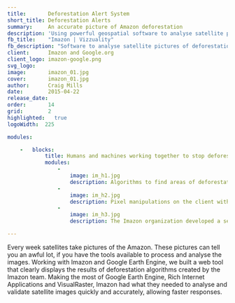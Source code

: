 ```yaml
---
title:       Deforestation Alert System
short_title: Deforestation Alerts
summary:     An accurate picture of Amazon deforestation
description: 'Using powerful geospatial software to analyse satellite pictures of deforestation in the Amazon'
fb_title:    "Imazon | Vizzuality"
fb_description: "Software to analyse satellite pictures of deforestation in the Amazon"
client:      Imazon and Google.org
client_logo: imazon-google.png 
svg_logo:    
image:       imazon_01.jpg
cover:       imazon_01.jpg
author:      Craig Mills
date:        2015-04-22
release_date:  
order:       14
grid:        2
highlighted:   true
logoWidth:  225

modules:

    -   blocks:
            title: Humans and machines working together to stop deforestation
            modules:
                -
                    image: im_h1.jpg
                    description: Algorithms to find areas of deforestation from the images and measurements of Amazonian rainforests were run using Google Earth Engine. In addition to the data process, the tool relies on the data hosting services of Google Earth Engine.
                -
                    image: im_h2.jpg
                    description: Pixel manipulations on the client with HTML5 canvas provides a great way to visualize and manipulate raster data on the browser. The tool presents an advanced user interface that allows users to select deforestation polygons, draw new ones, edit shapes or configure thresholds to define areas.
                -
                    image: im_h3.jpg
                    description: The Imazon organization developed a set of algorithms to detect deforestation areas. Working to improve their workflow for validation means a faster response to this important topic.

---
```

Every week satellites take pictures of the Amazon. These pictures can tell you an awful lot, if you have the tools available to process and analyse the images. Working with Imazon and Google Earth Engine, we built a web tool that clearly displays the results of deforestation algorithms created by the Imazon team. Making the most of Google Earth Engine, Rich Internet Applications and VisualRaster, Imazon had what they needed to analyse and validate satellite images quickly and accurately, allowing faster responses. 
